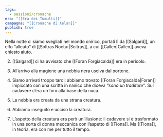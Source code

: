 ```yaml
---
tags:
  - sessioni/cronache
era: "[[Era dei Tumulti]]"
campagna: "[[Cronache di Aelan]]"
publish: true
---
```

 Nella notte ci siamo svegliati nel mondo onirico, portati lì da [[Salgard]], un elfo “alleato” di [[Soltras Noctur|Soltras]], a cui [[Callen|Callen]] aveva chiesto aiuto.
    
2. [[Salgard]] ci ha avvisato che [[Foran Forgiacalda]] era in pericolo.
    
3. All’arrivo alla magione una nebbia nera usciva dal portone.
    
4. Siamo arrivati troppo tardi: abbiamo trovato [[Foran Forgiacalda|Foran]] impiccato con una scritta in nanico che diceva _“sono un traditore”_. Sul cadavere c’era un foro alla base della nuca.
    
5. La nebbia era creata da una strana creatura.
    
6. Abbiamo inseguito e ucciso la creatura.
    
7. L’aspetto della creatura era però un’illusione: il cadavere si è trasformato in una sorta di donna meccanica con l’aspetto di [[Fiona]]. Ma [[Fiona]], in teoria, era con me per tutto il tempo.